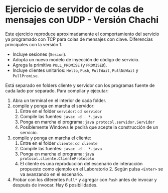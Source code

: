 # Ejercicio de servidor de colas de mensajes con UDP - Versión Chachi

Este ejercicio reproduce aproximadamente el comportamiento del servicio
ya programado con TCP para colas de mensajes con clave. Diferencias
principales con la versión 1:
- Incluye sesiones (`Sesion`).
- Adopta un nuevo modelo de inyección de código de servicio.
- Agrega la primitiva `PULL_PROMISE` (y `PROMISED`).
- Incluye clientes unitarios: `Hello`, `Push`, `PullWait`, `PullNoWait` y
  `PullPromise`. 

Está separado en folders cliente y servidor con los programas fuente
de cada lado por separado.  Para compilar y ejecutar:
1. Abra un terminal en el interior de cada folder.
2. compile y ponga en marcha el servidor:
   1. Entre en el folder `servidor`: `cd servidor`
   2. Compile las fuentes: `javac -d . *.java`
   3. Ponga en marcha el programa: `java protocol.servidor.Servidor`
   4. Posiblemente Windows le pedirá que acepte la construcción de un servicio.
3. compile y ponga en marcha el cliente:
   1. Entre en el folder `cliente`: `cd cliente`
   2. Compile las fuentes: `javac -d . *.java`
   3. Ponga en marcha el programa: `java protocol.cliente.ClienteProtocolo`
   4. El cliente es una reproducción del escenario de interacción propuesto
      como ejemplo en el Laboratorio 2. Según pulsa `<Enter>` se va avanzando
      en el escenario.
4. Probar con los diferentes `Pull*` y agregar con `Push` antes de invocar
   y después de invocar.  Hay 6 posibilidades.
